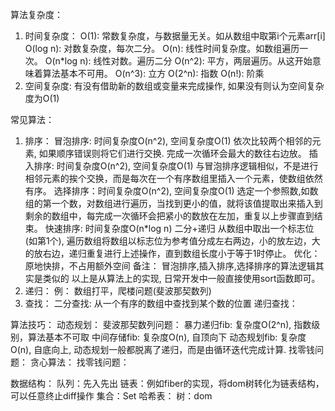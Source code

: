 算法复杂度：
1. 时间复杂度：
    O(1): 常数复杂度，与数据量无关。如从数组中取第i个元素arr[i]
    O(log n): 对数复杂度，每次二分。
    O(n): 线性时间复杂度。如数组遍历一次。
    O(n*log n): 线性对数。遍历二分
    O(n^2): 平方，两层遍历。从这开始意味着算法基本不可用。
    O(n^3): 立方
    O(2^n): 指数
    O(n!): 阶乘
2. 空间复杂度:
    有没有借助新的数组或变量来完成操作, 如果没有则认为空间复杂度为O(1)

常见算法：
1. 排序：
    冒泡排序:  时间复杂度O(n^2), 空间复杂度O(1)
        依次比较两个相邻的元素, 如果顺序错误则将它们进行交换. 完成一次循环会最大的数往右边放。
    插入排序:  时间复杂度O(n^2), 空间复杂度O(1)
        与冒泡排序逻辑相似，不是进行相邻元素的挨个交换，而是每次在一个有序数组里插入一个元素，使数组依然有序。
    选择排序：时间复杂度O(n^2), 空间复杂度O(1)
        选定一个参照数,如数组的第一个数，对数组进行遍历，当找到更小的值，就将该值提取出来插入到剩余的数组中，每完成一次循环会把紧小的数放在左加，重复以上步骤直到结束。
    快速排序: 时间复杂度O(n*log n)
        二分+递归
        从数组中取出一个标志位(如第1个), 遍历数组将数组以标志位为参考值分成左右两边，小的放左边，大的放右边，递归重复进行上述操作，直到数组长度小于等于1时停止。
        优化：原地快排，不占用额外空间
    备注：
    冒泡排序,插入排序,选择排序的算法逻辑其实是类似的
    以上是从算法上的实现, 日常开发中一般直接使用sort函数即可。
2. 递归：
    例： 数组打平，爬楼问题(斐波那契数列)
3. 查找：
    二分查找: 从一个有序的数组中查找到某个数的位置
    递归查找：

算法技巧：
    动态规划：
        斐波那契数列问题：
            暴力递归fib: 复杂度O(2^n), 指数级别，算法基本不可取
            中间存储fib: 复杂度O(n), 自顶向下
            动态规划fib: 复杂度O(n), 自底向上, 动态规划一般都脱离了递归，而是由循环迭代完成计算.
        找零钱问题：
    贪心算法：
        找零钱问题：

数据结构：
    队列：先入先出
    链表：例如fiber的实现，将dom树转化为链表结构，可以任意终止diff操作
    集合：Set
    哈希表：
    树：dom

